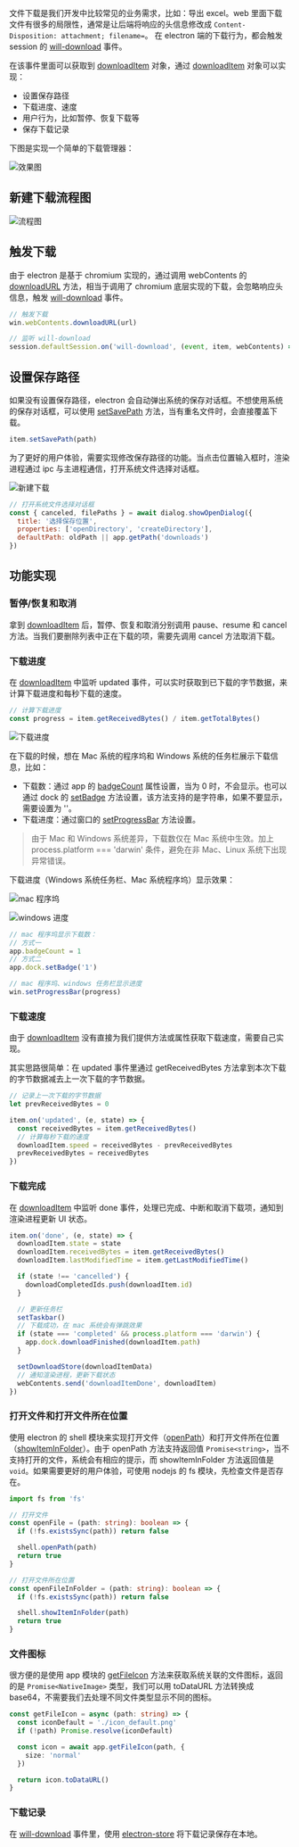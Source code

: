 文件下载是我们开发中比较常见的业务需求，比如：导出 excel。web 里面下载文件有很多的局限性，通常是让后端将响应的头信息修改成 `Content-Disposition: attachment; filename=`。
在 electron 端的下载行为，都会触发 session 的 [will-download](https://www.electronjs.org/docs/api/session#instance-events) 事件。

在该事件里面可以获取到 [downloadItem](https://www.electronjs.org/docs/api/download-item) 对象，通过 [downloadItem](https://www.electronjs.org/docs/api/download-item) 对象可以实现：

- 设置保存路径
- 下载进度、速度
- 用户行为，比如暂停、恢复下载等
- 保存下载记录

下图是实现一个简单的下载管理器：

![效果图](./demo.gif)
  
## 新建下载流程图

![流程图](./flow_chart.png)

## 触发下载

由于 electron 是基于 chromium 实现的，通过调用 webContents 的 [downloadURL](https://www.electronjs.org/docs/api/web-contents#contentsdownloadurlurl) 方法，相当于调用了 chromium 底层实现的下载，会忽略响应头信息，触发 [will-download](https://www.electronjs.org/docs/api/session#instance-events) 事件。

```js
// 触发下载
win.webContents.downloadURL(url)

// 监听 will-download
session.defaultSession.on('will-download', (event, item, webContents) => {})
```

## 设置保存路径

如果没有设置保存路径，electron 会自动弹出系统的保存对话框。不想使用系统的保存对话框，可以使用 [setSavePath](https://www.electronjs.org/docs/api/download-item#downloaditemsetsavepathpath) 方法，当有重名文件时，会直接覆盖下载。

```js
item.setSavePath(path)
```

为了更好的用户体验，需要实现修改保存路径的功能。当点击位置输入框时，渲染进程通过 ipc 与主进程通信，打开系统文件选择对话框。

![新建下载](./new_download.png)

```js
// 打开系统文件选择对话框
const { canceled, filePaths } = await dialog.showOpenDialog({
  title: '选择保存位置',
  properties: ['openDirectory', 'createDirectory'],
  defaultPath: oldPath || app.getPath('downloads')
})
```

## 功能实现


### 暂停/恢复和取消

拿到 [downloadItem](https://www.electronjs.org/docs/api/download-item) 后，暂停、恢复和取消分别调用 pause、resume 和 cancel 方法。当我们要删除列表中正在下载的项，需要先调用 cancel 方法取消下载。

### 下载进度

在 [downloadItem](https://www.electronjs.org/docs/api/download-item) 中监听 updated 事件，可以实时获取到已下载的字节数据，来计算下载进度和每秒下载的速度。

```js
// 计算下载进度
const progress = item.getReceivedBytes() / item.getTotalBytes()
```

![下载进度](./download_progress.png)

在下载的时候，想在 Mac 系统的程序坞和 Windows 系统的任务栏展示下载信息，比如：
 - 下载数：通过 app 的 [badgeCount](https://www.electronjs.org/docs/api/app#appbadgecount-linux-macos) 属性设置，当为 0 时，不会显示。也可以通过 dock 的 [setBadge](https://www.electronjs.org/docs/api/app#appsetbadgecountcount-linux-macos) 方法设置，该方法支持的是字符串，如果不要显示，需要设置为 ''。
 - 下载进度：通过窗口的 [setProgressBar](https://www.electronjs.org/docs/api/browser-window#winsetprogressbarprogress-options) 方法设置。

> 由于 Mac 和 Windows 系统差异，下载数仅在 Mac 系统中生效。加上 process.platform === 'darwin' 条件，避免在非 Mac、Linux 系统下出现异常错误。

下载进度（Windows 系统任务栏、Mac 系统程序坞）显示效果：

![mac 程序坞](./mac_download_progress.png)

![windows 进度](./windows_progress.png)

```js
// mac 程序坞显示下载数：
// 方式一
app.badgeCount = 1
// 方式二
app.dock.setBadge('1')

// mac 程序坞、windows 任务栏显示进度
win.setProgressBar(progress)
```

### 下载速度

由于 [downloadItem](https://www.electronjs.org/docs/api/download-item) 没有直接为我们提供方法或属性获取下载速度，需要自己实现。

其实思路很简单：在 updated 事件里通过 getReceivedBytes 方法拿到本次下载的字节数据减去上一次下载的字节数据。

```js
// 记录上一次下载的字节数据
let prevReceivedBytes = 0

item.on('updated', (e, state) => {
  const receivedBytes = item.getReceivedBytes()
  // 计算每秒下载的速度
  downloadItem.speed = receivedBytes - prevReceivedBytes
  prevReceivedBytes = receivedBytes
})
```

### 下载完成

在 [downloadItem](https://www.electronjs.org/docs/api/download-item) 中监听 done 事件，处理已完成、中断和取消下载项，通知到渲染进程更新 UI 状态。

```js
item.on('done', (e, state) => {
  downloadItem.state = state
  downloadItem.receivedBytes = item.getReceivedBytes()
  downloadItem.lastModifiedTime = item.getLastModifiedTime()

  if (state !== 'cancelled') {
    downloadCompletedIds.push(downloadItem.id)
  }

  // 更新任务栏
  setTaskbar()
  // 下载成功，在 mac 系统会有弹跳效果
  if (state === 'completed' && process.platform === 'darwin') {
    app.dock.downloadFinished(downloadItem.path)
  }

  setDownloadStore(downloadItemData)
  // 通知渲染进程，更新下载状态
  webContents.send('downloadItemDone', downloadItem)
})
```

### 打开文件和打开文件所在位置

使用 electron 的 shell 模块来实现打开文件（[openPath](https://www.electronjs.org/docs/api/shell#shellopenpathpath)）和打开文件所在位置（[showItemInFolder](https://www.electronjs.org/docs/api/shell#shellshowiteminfolderfullpath)）。由于 openPath 方法支持返回值 `Promise<string>`，当不支持打开的文件，系统会有相应的提示，而 showItemInFolder 方法返回值是 `void`。如果需要更好的用户体验，可使用 nodejs 的 fs 模块，先检查文件是否存在。

```ts
import fs from 'fs'

// 打开文件
const openFile = (path: string): boolean => {
  if (!fs.existsSync(path)) return false

  shell.openPath(path)
  return true
}

// 打开文件所在位置
const openFileInFolder = (path: string): boolean => {
  if (!fs.existsSync(path)) return false

  shell.showItemInFolder(path)
  return true
}
```

### 文件图标

很方便的是使用 app 模块的 [getFileIcon](https://www.electronjs.org/docs/api/app#appgetfileiconpath-options) 方法来获取系统关联的文件图标，返回的是 `Promise<NativeImage>` 类型，我们可以用 toDataURL 方法转换成 base64，不需要我们去处理不同文件类型显示不同的图标。

```ts
const getFileIcon = async (path: string) => {
  const iconDefault = './icon_default.png'
  if (!path) Promise.resolve(iconDefault)

  const icon = await app.getFileIcon(path, {
    size: 'normal'
  })

  return icon.toDataURL()
}
```

### 下载记录

在 [will-download](https://www.electronjs.org/docs/api/session#instance-events) 事件里，使用 [electron-store](https://github.com/sindresorhus/electron-store) 将下载记录保存在本地。
